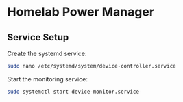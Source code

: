 # Homelab Power Manager

## Service Setup

Create the systemd service:
```bash
sudo nano /etc/systemd/system/device-controller.service
```

Start the monitoring service:
```bash
sudo systemctl start device-monitor.service
```